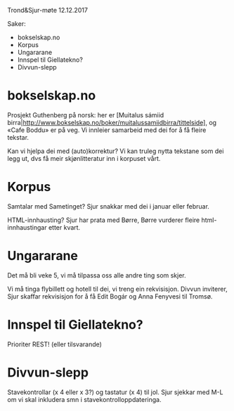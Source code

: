 Trond&Sjur-møte 12.12.2017

Saker:
* bokselskap.no
* Korpus
* Ungararane
* Innspel til Giellatekno?
* Divvun-slepp

# bokselskap.no

Prosjekt Guthenberg på norsk: her er
[Muitalus sámiid
birra|http://www.bokselskap.no/boker/muitalussamiidbirra/tittelside], og «Cafe
Boddu» er på veg. Vi innleier samarbeid med dei for å få fleire tekstar.

Kan vi hjelpa dei med (auto)korrektur? Vi kan truleg nytta tekstane som dei
legg ut, dvs få meir skjønlitteratur inn i korpuset vårt.

# Korpus

Samtalar med Sametinget?
Sjur snakkar med dei i januar eller februar.

HTML-innhausting? Sjur har prata med Børre, Børre vurderer fleire
html-innhaustingar etter kvart.

# Ungararane

Det må bli veke 5, vi må tilpassa oss alle andre ting som skjer.

Vi må tinga flybillett og hotell til dei, vi treng ein rekvisisjon. Divvun
inviterer, Sjur skaffar rekvisisjon for å få Edit Bogár og Anna Fenyvesi til
Tromsø.

# Innspel til Giellatekno?

Prioriter REST! (eller tilsvarande)

# Divvun-slepp

Stavekontrollar (x 4 eller x 3?) og tastatur (x 4) til jol.
Sjur sjekkar med M-L om vi skal inkludera smn i stavekontrolloppdateringa.
